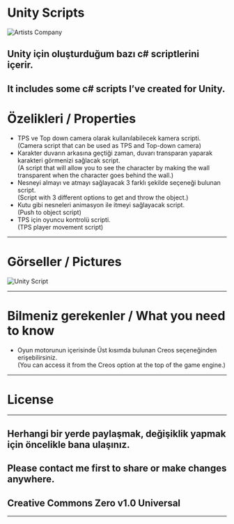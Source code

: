 <h1 class="code-line" data-line-start=0 data-line-end=1 ><a id="Unity_Scripts_0"></a>Unity Scripts</h1>
<p class="has-line-data" data-line-start="1" data-line-end="2"><img src="https://camo.githubusercontent.com/fb8749067e00ca2f8648c585f542f7a02e8b7e2dc047a5c97984f2c6709f403b/68747470733a2f2f706c61792d6c682e676f6f676c6575736572636f6e74656e742e636f6d2f34436878555f627a754a653869783749433766594f71357848337274446a444d466f6779344e7346366c386a4e4839515f47377a2d5155576f5a7457766b6c6979773d77323234372d68313236342d7277" alt="Artists Company" title="Artists Company"></p>
<h2 class="code-line" data-line-start=2 data-line-end=3 ><a id="Unity_iin_oluturduum_baz_c_scriptlerini_ierir_2"></a>Unity için oluşturduğum bazı c# scriptlerini içerir.</h2>
<h2 class="code-line" data-line-start=3 data-line-end=4 ><a id="It_includes_some_c_scripts_Ive_created_for_Unity_3"></a>It includes some c# scripts I’ve created for Unity.</h2>
<h1 class="code-line" data-line-start=5 data-line-end=6 ><a id="zelikleri__Properties_5"></a>Özelikleri / Properties</h1>
<ul>
<li class="has-line-data" data-line-start="7" data-line-end="9">TPS ve Top down camera olarak kullanılabilecek kamera scripti.<br>
(Camera script that can be used as TPS and Top-down camera)</li>
<li class="has-line-data" data-line-start="9" data-line-end="11">Karakter duvarın arkasına geçtiği zaman, duvarı transparan yaparak karakteri görmenizi sağlacak script.<br>
(A script that will allow you to see the character by making the wall transparent when the character goes behind the wall.)</li>
<li class="has-line-data" data-line-start="11" data-line-end="13">Nesneyi almayı ve atmayı sağlayacak 3 farklı şekilde seçeneği bulunan script.<br>
(Script with 3 different options to get and throw the object.)</li>
<li class="has-line-data" data-line-start="13" data-line-end="15">Kutu gibi nesneleri animasyon ile itmeyi sağlayacak script.<br>
(Push to object script)</li>
<li class="has-line-data" data-line-start="15" data-line-end="18">TPS için oyuncu kontrolü scripti.<br>
(TPS player movement script)</li>
</ul>
<hr>
<h1 class="code-line" data-line-start=20 data-line-end=21 ><a id="Grseller__Pictures_20"></a>Görseller / Pictures</h1>
<p class="has-line-data" data-line-start="21" data-line-end="22"><img src="https://raw.githubusercontent.com/creosB/Unity-Scripts/main/resim1.png alt="unity" title="Unity Script"></p>
<hr>
<h1 class="code-line" data-line-start=23 data-line-end=24 ><a id="Bilmeniz_gerekenler__What_you_need_to_know_23"></a>Bilmeniz gerekenler / What you need to know</h1>
<ul>
<li class="has-line-data" data-line-start="24" data-line-end="26">Oyun motorunun içerisinde Üst kısımda bulunan Creos seçeneğinden erişebilirsiniz.<br>
(You can access it from the Creos option at the top of the game engine.)</li>
</ul>
<hr>
<h1 class="code-line" data-line-start=28 data-line-end=29 ><a id="License_28"></a>License</h1>
<hr>
<h2 class="code-line" data-line-start=30 data-line-end=31 ><a id="Herhangi_bir_yerde_paylamak_deiiklik_yapmak_iin_ncelikle_bana_ulanz_30"></a>Herhangi bir yerde paylaşmak, değişiklik yapmak için öncelikle bana ulaşınız.</h2>
<h2 class="code-line" data-line-start=31 data-line-end=32 ><a id="Please_contact_me_first_to_share_or_make_changes_anywhere_31"></a>Please contact me first to share or make changes anywhere.</h2>
<h2 class="code-line" data-line-start=32 data-line-end=33 ><a id="Creative_Commons_Zero_v10_Universal_32"></a>Creative Commons Zero v1.0 Universal</h2>
<hr>
